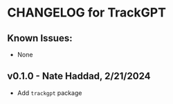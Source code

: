 # CHANGELOG for TrackGPT

## Known Issues:
- None

## v0.1.0 - Nate Haddad, 2/21/2024
- Add `trackgpt` package
